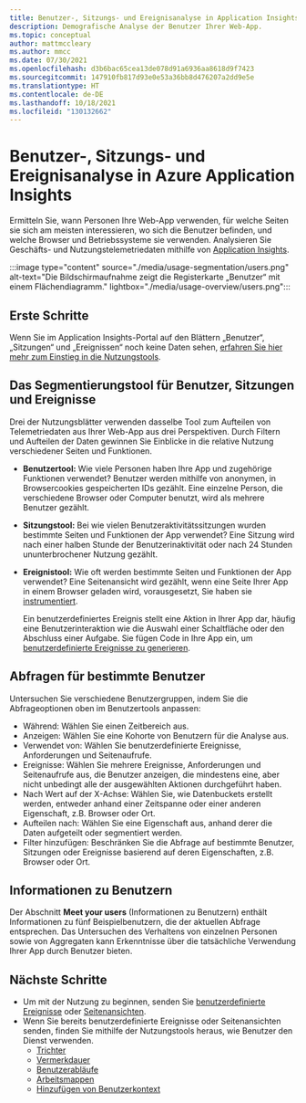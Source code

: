```yaml
---
title: Benutzer-, Sitzungs- und Ereignisanalyse in Application Insights
description: Demografische Analyse der Benutzer Ihrer Web-App.
ms.topic: conceptual
author: mattmccleary
ms.author: mmcc
ms.date: 07/30/2021
ms.openlocfilehash: d3b6bac65cea13de078d91a6936aa8618d9f7423
ms.sourcegitcommit: 147910fb817d93e0e53a36bb8d476207a2dd9e5e
ms.translationtype: HT
ms.contentlocale: de-DE
ms.lasthandoff: 10/18/2021
ms.locfileid: "130132662"
---
```

# <a name="users-sessions-and-events-analysis-in-application-insights"></a>Benutzer-, Sitzungs- und Ereignisanalyse in Azure Application Insights

Ermitteln Sie, wann Personen Ihre Web-App verwenden, für welche Seiten sie sich am meisten interessieren, wo sich die Benutzer befinden, und welche Browser und Betriebssysteme sie verwenden. Analysieren Sie Geschäfts- und Nutzungstelemetriedaten mithilfe von [Application Insights](./app-insights-overview.md).

:::image type="content" source="./media/usage-segmentation/users.png" alt-text="Die Bildschirmaufnahme zeigt die Registerkarte „Benutzer“ mit einem Flächendiagramm." lightbox="./media/usage-overview/users.png":::

## <a name="get-started"></a>Erste Schritte

Wenn Sie im Application Insights-Portal auf den Blättern „Benutzer“, „Sitzungen“ und „Ereignissen“ noch keine Daten sehen, [erfahren Sie hier mehr zum Einstieg in die Nutzungstools](usage-overview.md).

## <a name="the-users-sessions-and-events-segmentation-tool"></a>Das Segmentierungstool für Benutzer, Sitzungen und Ereignisse

Drei der Nutzungsblätter verwenden dasselbe Tool zum Aufteilen von Telemetriedaten aus Ihrer Web-App aus drei Perspektiven. Durch Filtern und Aufteilen der Daten gewinnen Sie Einblicke in die relative Nutzung verschiedener Seiten und Funktionen.

* **Benutzertool:** Wie viele Personen haben Ihre App und zugehörige Funktionen verwendet?  Benutzer werden mithilfe von anonymen, in Browsercookies gespeicherten IDs gezählt. Eine einzelne Person, die verschiedene Browser oder Computer benutzt, wird als mehrere Benutzer gezählt.
* **Sitzungstool:** Bei wie vielen Benutzeraktivitätssitzungen wurden bestimmte Seiten und Funktionen der App verwendet? Eine Sitzung wird nach einer halben Stunde der Benutzerinaktivität oder nach 24 Stunden ununterbrochener Nutzung gezählt.
* **Ereignistool:** Wie oft werden bestimmte Seiten und Funktionen der App verwendet? Eine Seitenansicht wird gezählt, wenn eine Seite Ihrer App in einem Browser geladen wird, vorausgesetzt, Sie haben sie [instrumentiert](./javascript.md). 

    Ein benutzerdefiniertes Ereignis stellt eine Aktion in Ihrer App dar, häufig eine Benutzerinteraktion wie die Auswahl einer Schaltfläche oder den Abschluss einer Aufgabe. Sie fügen Code in Ihre App ein, um [benutzerdefinierte Ereignisse zu generieren](./api-custom-events-metrics.md#trackevent).

## <a name="querying-for-certain-users"></a>Abfragen für bestimmte Benutzer

Untersuchen Sie verschiedene Benutzergruppen, indem Sie die Abfrageoptionen oben im Benutzertools anpassen:

- Während: Wählen Sie einen Zeitbereich aus.
- Anzeigen: Wählen Sie eine Kohorte von Benutzern für die Analyse aus.
- Verwendet von: Wählen Sie benutzerdefinierte Ereignisse, Anforderungen und Seitenaufrufe.
- Ereignisse: Wählen Sie mehrere Ereignisse, Anforderungen und Seitenaufrufe aus, die Benutzer anzeigen, die mindestens eine, aber nicht unbedingt alle der ausgewählten Aktionen durchgeführt haben.
- Nach Wert auf der X-Achse: Wählen Sie, wie Datenbuckets erstellt werden, entweder anhand einer Zeitspanne oder einer anderen Eigenschaft, z.B. Browser oder Ort.
- Aufteilen nach: Wählen Sie eine Eigenschaft aus, anhand derer die Daten aufgeteilt oder segmentiert werden. 
- Filter hinzufügen: Beschränken Sie die Abfrage auf bestimmte Benutzer, Sitzungen oder Ereignisse basierend auf deren Eigenschaften, z.B. Browser oder Ort. 
 
## <a name="meet-your-users"></a>Informationen zu Benutzern

Der Abschnitt **Meet your users** (Informationen zu Benutzern) enthält Informationen zu fünf Beispielbenutzern, die der aktuellen Abfrage entsprechen. Das Untersuchen des Verhaltens von einzelnen Personen sowie von Aggregaten kann Erkenntnisse über die tatsächliche Verwendung Ihrer App durch Benutzer bieten.

## <a name="next-steps"></a>Nächste Schritte

- Um mit der Nutzung zu beginnen, senden Sie [benutzerdefinierte Ereignisse](./api-custom-events-metrics.md#trackevent) oder [Seitenansichten](./api-custom-events-metrics.md#page-views).
- Wenn Sie bereits benutzerdefinierte Ereignisse oder Seitenansichten senden, finden Sie mithilfe der Nutzungstools heraus, wie Benutzer den Dienst verwenden.
    - [Trichter](usage-funnels.md)
    - [Vermerkdauer](usage-retention.md)
    - [Benutzerabläufe](usage-flows.md)
    - [Arbeitsmappen](../visualize/workbooks-overview.md)
    - [Hinzufügen von Benutzerkontext](./usage-overview.md)
